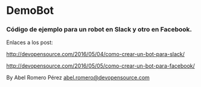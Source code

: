 # DemoBot

### Código de ejemplo para un robot en Slack y otro en Facebook.

Enlaces a los post:

http://devopensource.com/2016/05/04/como-crear-un-bot-para-slack/

http://devopensource.com/2016/05/05/como-crear-un-bot-para-facebook/

By Abel Romero Pérez <abel.romero@devopensource.com>
